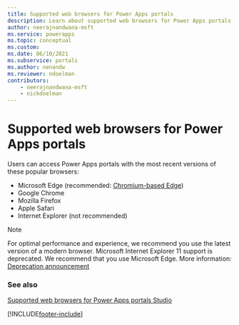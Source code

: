 ```yaml
---
title: Supported web browsers for Power Apps portals
description: Learn about supported web browsers for Power Apps portals.
author: neerajnandwana-msft
ms.service: powerapps
ms.topic: conceptual
ms.custom: 
ms.date: 06/10/2021
ms.subservice: portals
ms.author: nenandw
ms.reviewer: ndoelman
contributors:
    - neerajnandwana-msft
    - nickdoelman
---
```


# Supported web browsers for Power Apps portals

Users can access Power Apps portals with the most recent versions of these popular browsers:

- Microsoft Edge (recommended: [Chromium-based Edge](https://www.microsoft.com/edge))
- Google Chrome
- Mozilla Firefox
- Apple Safari
- Internet Explorer (not recommended)

> [!NOTE]
> For optimal performance and experience, we recommend you use the latest version of a modern browser. Microsoft Internet Explorer 11 support is deprecated. We recommend that you use Microsoft Edge. More information: [Deprecation announcement](/power-platform/important-changes-coming#internet-explorer-11-support-for-dynamics-365-and-microsoft-power-platform-is-deprecated)

### See also

[Supported web browsers for Power Apps portals Studio](supported-browser.md)

[!INCLUDE[footer-include](../../includes/footer-banner.md)]